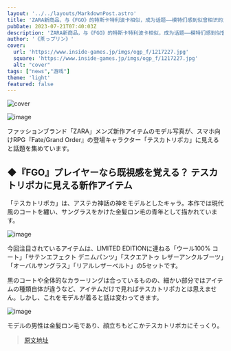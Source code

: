```yaml
---
layout: '../../layouts/MarkdownPost.astro'
title: 'ZARA新商品，与《FGO》的特斯卡特利波卡相似，成为话题——模特们感到似曾相识的大师们'
pubDate: 2023-07-21T07:40:03Z
description: 'ZARA新商品，与《FGO》的特斯卡特利波卡相似，成为话题——模特们感到似曾相识的大师们'
author: '《茶っプリン》'
cover:
  url: 'https://www.inside-games.jp/imgs/ogp_f/1217227.jpg'
  square: 'https://www.inside-games.jp/imgs/ogp_f/1217227.jpg'
  alt: "cover"
tags: ["news","游戏"]
theme: 'light'
featured: false
---
```


![cover](https://www.inside-games.jp/imgs/ogp_f/1217227.jpg)

![image](https://www.inside-games.jp/imgs/zoom/1217224.jpg)

ファッションブランド「ZARA」メンズ新作アイテムのモデル写真が、スマホ向けRPG『Fate/Grand Order』の登場キャラクター「テスカトリポカ」に見えると話題を集めています。

## ◆『FGO』プレイヤーなら既視感を覚える？ テスカトリポカに見える新作アイテム

「テスカトリポカ」は、アステカ神話の神をモデルとしたキャラ。本作では現代風のコートを纏い、サングラスをかけた金髪ロン毛の青年として描かれています。

![image](https://www.inside-games.jp/imgs/zoom/1217225.jpg)

今回注目されているアイテムは、LIMITED EDITIONに連ねる「ウール100% コート」「サテンエフェクト デニムパンツ」「スクエアトゥ レザーアンクルブーツ」「オーバルサングラス」「リアルレザーベルト」の5セットです。

黒のコートや全体的なカラーリングは合っているものの、細かい部分ではアイテムの種類自体が違うなど、アイテムだけで見ればテスカトリポカとは思えません。しかし、これをモデルが着ると話は変わってきます。

![image](https://www.inside-games.jp/imgs/zoom/1217226.jpg)

モデルの男性は金髪ロン毛であり、顔立ちもどこかテスカトリポカにそっくり。

>[原文地址](https://www.inside-games.jp/article/2023/07/21/147325.html)  